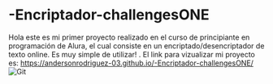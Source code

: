 # -Encriptador-challengesONE
Hola este es mi primer proyecto realizado en el curso de principiante en programación de Alura, el cual consiste en un encriptado/desencriptador de texto online. Es muy simple de utilizar! .
El link para vizualizar mi proyecto es: https://andersonrodriguez-03.github.io/-Encriptador-challengesONE/
![Git](https://user-images.githubusercontent.com/110715766/187351543-e2d4dce9-10df-4978-a654-6c988516797a.png)
